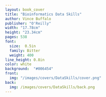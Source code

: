 ```yaml
---
layout: book_cover
title: "Bioinformatics Data Skills"
author: Vince Buffalo
publisher: "O'Reilly"
width: "17.78cm"
height: "23.34cm"
pages: 538
font:
  size:  0.5in
  family: Bitter
  weight: 400
line_height: 0.8in
color: white
background:  "#006454"
front:
  img: "/images/covers/DataSkills/cover.png"
back:
  img: /images/covers/DataSkills/back.png
---
```

